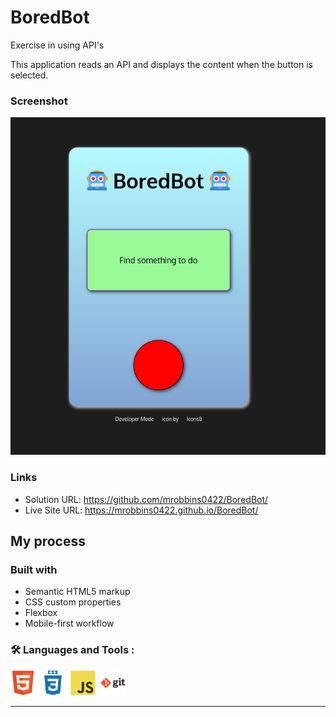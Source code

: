 # BoredBot
Exercise in using API's

This application reads an API and displays the content when the button is selected.

### Screenshot
![Screenshot](images/BoredBotScnCap.png)

### Links

- Solution URL: https://github.com/mrobbins0422/BoredBot/
- Live Site URL: https://mrobbins0422.github.io/BoredBot/

## My process

### Built with

- Semantic HTML5 markup
- CSS custom properties
- Flexbox
- Mobile-first workflow

### :hammer_and_wrench: Languages and Tools :

<div>
  <img src="https://github.com/devicons/devicon/blob/master/icons/html5/html5-original.svg" title="HTML5" alt="HTML" width="40" height="40"/>&nbsp;
  <img src="https://github.com/devicons/devicon/blob/master/icons/css3/css3-plain-wordmark.svg"  title="CSS3" alt="CSS" width="40" height="40"/>&nbsp;
  <img src="https://github.com/devicons/devicon/blob/master/icons/javascript/javascript-original.svg" title="JavaScript" alt="JavaScript" width="40" height="40"/>&nbsp;
  <img src="https://github.com/devicons/devicon/blob/master/icons/git/git-original-wordmark.svg" title="Git" **alt="Git" width="40" height="40"/>
</div>

---

